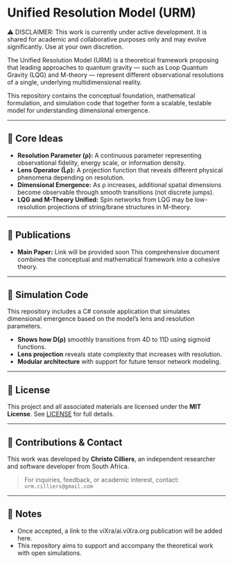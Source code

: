 ﻿# Unified Resolution Model (URM)

⚠️ DISCLAIMER: This work is currently under active development. It is shared for academic and collaborative purposes only and may evolve significantly. Use at your own discretion.

The Unified Resolution Model (URM) is a theoretical framework proposing that leading approaches to quantum gravity — such as Loop Quantum Gravity (LQG) and M-theory — represent different observational resolutions of a single, underlying multidimensional reality.

This repository contains the conceptual foundation, mathematical formulation, and simulation code that together form a scalable, testable model for understanding dimensional emergence.

---

## 🧠 Core Ideas

- **Resolution Parameter (ρ):** A continuous parameter representing observational fidelity, energy scale, or information density.
- **Lens Operator (L̂ρ):** A projection function that reveals different physical phenomena depending on resolution.
- **Dimensional Emergence:** As ρ increases, additional spatial dimensions become observable through smooth transitions (not discrete jumps).
- **LQG and M-Theory Unified:** Spin networks from LQG may be low-resolution projections of string/brane structures in M-theory.

---

## 📄 Publications

- **Main Paper:** Link will be provided soon
  This comprehensive document combines the conceptual and mathematical framework into a cohesive theory.

---

## 🧪 Simulation Code

This repository includes a C# console application that simulates dimensional emergence based on the model’s lens and resolution parameters.

- **Shows how D(ρ)** smoothly transitions from 4D to 11D using sigmoid functions.
- **Lens projection** reveals state complexity that increases with resolution.
- **Modular architecture** with support for future tensor network modeling.

---

## 📜 License

This project and all associated materials are licensed under the **MIT License**. See [LICENSE](./LICENSE) for full details.

---

## 🤝 Contributions & Contact

This work was developed by **Christo Cilliers**, an independent researcher and software developer from South Africa.

> For inquiries, feedback, or academic interest, contact: `urm.cilliers@gmail.com`

---

## 📢 Notes

- Once accepted, a link to the viXra/ai.viXra.org publication will be added here.
- This repository aims to support and accompany the theoretical work with open simulations.

